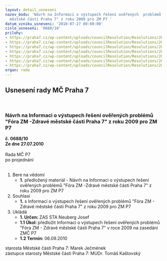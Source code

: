 ```yaml
---
layout: detail_usneseni
nazev_bodu: 'Návrh na Informaci o výstupech řešení ověřených  problémů "Fóra ZM -Zdravé
  městské části Praha 7" z roku 2009 pro ZM P7 '
datum_vzniku_usneseni: '2010-07-27 00:00:00'
cislo_usneseni: '0688/10'
prilohy:
- https://praha7.cz/wp-content/uploads/councilResolution/Resolutions/20224/39-10-probl%c3%a9m_%c4%8d._1,_2_%c5%beivotn%c3%ad_prost%c5%99ed%c3%ad.doc
- https://praha7.cz/wp-content/uploads/councilResolution/Resolutions/20224/39-10-probl%c3%a9m_%c4%8d__1234_doprava.doc
- https://praha7.cz/wp-content/uploads/councilResolution/Resolutions/20224/39-10-probl%c3%a9m_%c4%8d._5_%c3%bazemn%c3%ad_rozvoj.doc
- https://praha7.cz/wp-content/uploads/councilResolution/Resolutions/20224/39-10-probl%c3%a9m_%c4%8d._6_%c3%bazemn%c3%ad_rozvoj.doc
- https://praha7.cz/wp-content/uploads/councilResolution/Resolutions/20224/39-10-probl%c3%a9m_%c4%8d._7,_8_soci%c3%a1ln%c3%ad_soudr%c5%benost.doc
- https://praha7.cz/wp-content/uploads/councilResolution/Resolutions/20224/39-10-probl%c3%a9m_%c4%8d__9_podnik%c3%a1n%c3%ad.doc
- https://praha7.cz/wp-content/uploads/councilResolution/Resolutions/20224/39-10-informace__v%c3%bdstupy__%c5%99e%c5%a1en%c3%ad__probl%c3%a9m%c5%af_zastupitelstvo.doc
organ: rada
---
```

<div id="ucUsn_pList" class="usn">
	<span><h2>Usnesení rady MČ Praha 7 </h2>
<br></span><div class="standBody">
<span><h3>Návrh na Informaci o výstupech řešení ověřených  problémů "Fóra ZM -Zdravé městské části Praha 7" z roku 2009 pro ZM P7 </h3></span><div class="center">
		<strong>č. 0688/10</strong><br>
	</div>
<div class="center">
		<strong>Ze dne 27.07.2010</strong><br><br>
	</div>Rada MČ P7<br> po projednání<br><br><ol>
<li>Bere na vědomí<ul><li>
<strong>1.</strong> předložený materiál - Návrh na Informaci o výstupech řešení ověřených  problémů "Fóra ZM -Zdravé městské části Praha 7" z roku 2009 pro ZM P7 </li></ul>
</li>
<li>Souhlasí<ul><li>
<strong>1.</strong> s Informací o výstupech řešení ověřených  problémů "Fóra ZM - Zdravé městské části Praha 7" z roku 2009 pro ZM P7</li></ul>
</li>
<li>Ukládá<ul>
<li>
<strong>1. Určen: </strong>ZAS STA Neuberg Josef</li>
<li>
<strong>1.1 Úkol: </strong>předložit Informaci o výstupech řešení ověřených  problémů   "Fóra ZM - Zdravé městské části Praha 7" v roce 2009 na zasedání ZMČ P7</li>
<li>
<strong>1.2 Termín: </strong>06.09.2010</li>
</ul>
</li>
</ol>starosta Městské části Praha 7: Marek Ječmének<br>zástupce starosty Městské části Praha 7: MUDr. Tomáš Kaštovský 
</div>
</div>